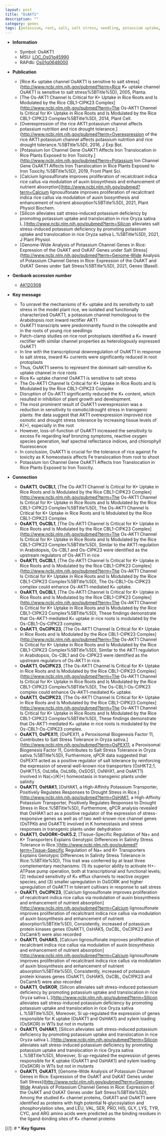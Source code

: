 ```yaml
---
layout: post
title: "OsAKT1"
description: ""
category: genes
tags: [potassium, root, salt, salt stress, seedling, potassium uptake, plant growth, growth, development, drought, tolerance, stress, drought stress, drought stress , stress tolerance, leaf, shoot, homeostasis, iron, reactive oxygen species]
---
```


* **Information**  
    + Symbol: OsAKT1  
    + MSU: [LOC_Os01g45990](http://rice.plantbiology.msu.edu/cgi-bin/ORF_infopage.cgi?orf=LOC_Os01g45990)  
    + RAPdb: [Os01g0648000](http://rapdb.dna.affrc.go.jp/viewer/gbrowse_details/irgsp1?name=Os01g0648000)  

* **Publication**  
    + [Rice K+ uptake channel OsAKT1 is sensitive to salt stress](http://www.ncbi.nlm.nih.gov/pubmed?term=Rice K+ uptake channel OsAKT1 is sensitive to salt stress%5BTitle%5D), 2005, Planta.
    + [The Os-AKT1 Channel Is Critical for K+ Uptake in Rice Roots and Is Modulated by the Rice CBL1-CIPK23 Complex](http://www.ncbi.nlm.nih.gov/pubmed?term=The Os-AKT1 Channel Is Critical for K+ Uptake in Rice Roots and Is Modulated by the Rice CBL1-CIPK23 Complex%5BTitle%5D), 2014, Plant Cell.
    + [Overexpression of the rice AKT1 potassium channel affects potassium nutrition and rice drought tolerance.](http://www.ncbi.nlm.nih.gov/pubmed?term=Overexpression of the rice AKT1 potassium channel affects potassium nutrition and rice drought tolerance.%5BTitle%5D), 2016, J Exp Bot.
    + [Potassium Ion Channel Gene OsAKT1 Affects Iron Translocation in Rice Plants Exposed to Iron Toxicity.](http://www.ncbi.nlm.nih.gov/pubmed?term=Potassium Ion Channel Gene OsAKT1 Affects Iron Translocation in Rice Plants Exposed to Iron Toxicity.%5BTitle%5D), 2019, Front Plant Sci.
    + [Calcium lignosulfonate improves proliferation of recalcitrant indica rice callus via modulation of auxin biosynthesis and enhancement of nutrient absorption](http://www.ncbi.nlm.nih.gov/pubmed?term=Calcium lignosulfonate improves proliferation of recalcitrant indica rice callus via modulation of auxin biosynthesis and enhancement of nutrient absorption%5BTitle%5D), 2021, Plant Physiol Biochem.
    + [Silicon alleviates salt stress-induced potassium deficiency by promoting potassium uptake and translocation in rice Oryza sativa L.](http://www.ncbi.nlm.nih.gov/pubmed?term=Silicon alleviates salt stress-induced potassium deficiency by promoting potassium uptake and translocation in rice Oryza sativa L.%5BTitle%5D), 2021, J Plant Physiol.
    + [Genome-Wide Analysis of Potassium Channel Genes in Rice: Expression of the OsAKT and OsKAT Genes under Salt Stress](http://www.ncbi.nlm.nih.gov/pubmed?term=Genome-Wide Analysis of Potassium Channel Genes in Rice: Expression of the OsAKT and OsKAT Genes under Salt Stress%5BTitle%5D), 2021, Genes (Basel).

* **Genbank accession number**  
    + [AK120308](http://www.ncbi.nlm.nih.gov/nuccore/AK120308)

* **Key message**  
    + To unravel the mechanisms of K+ uptake and its sensitivity to salt stress in the model plant rice, we isolated and functionally characterized OsAKT1, a potassium channel homologous to the Arabidopsis root inward rectifier AKT1
    + OsAKT1 transcripts were predominantly found in the coleoptile and in the roots of young rice seedlings
    + Patch-clamp studies on rice root protoplasts identified a K+ inward rectifier with similar channel properties as heterologously expressed OsAKT1
    + In line with the transcriptional downregulation of OsAKT1 in response to salt stress, inward K+ currents were significantly reduced in root protoplasts
    + Thus, OsAKT1 seems to represent the dominant salt-sensitive K+ uptake channel in rice roots
    + Rice K+ uptake channel OsAKT1 is sensitive to salt stress
    + The Os-AKT1 Channel Is Critical for K+ Uptake in Rice Roots and Is Modulated by the Rice CBL1-CIPK23 Complex
    + Disruption of Os-AKT1 significantly reduced the K+ content, which resulted in inhibition of plant growth and development.
    + The most prominent result of OsAKT1 overexpression was a reduction in sensitivity to osmotic/drought stress in transgenic plants: the data suggest that AKT1 overexpression improved rice osmotic and drought stress tolerance by increasing tissue levels of K(+), especially in the root
    + However, loss-of-function of OsAKT1 increased the sensitivity to excess Fe regarding leaf bronzing symptoms, reactive oxygen species generation, leaf spectral reflectance indices, and chlorophyll fluorescence
    + In conclusion, OsAKT1 is crucial for the tolerance of rice against Fe toxicity as K homeostasis affects Fe translocation from root to shoot
    + Potassium Ion Channel Gene OsAKT1 Affects Iron Translocation in Rice Plants Exposed to Iron Toxicity.

* **Connection**  
    + __OsAKT1__, __OsCBL1__, [The Os-AKT1 Channel Is Critical for K+ Uptake in Rice Roots and Is Modulated by the Rice CBL1-CIPK23 Complex](http://www.ncbi.nlm.nih.gov/pubmed?term=The Os-AKT1 Channel Is Critical for K+ Uptake in Rice Roots and Is Modulated by the Rice CBL1-CIPK23 Complex%5BTitle%5D), The Os-AKT1 Channel Is Critical for K+ Uptake in Rice Roots and Is Modulated by the Rice CBL1-CIPK23 Complex
    + __OsAKT1__, __OsCBL1__, [The Os-AKT1 Channel Is Critical for K+ Uptake in Rice Roots and Is Modulated by the Rice CBL1-CIPK23 Complex](http://www.ncbi.nlm.nih.gov/pubmed?term=The Os-AKT1 Channel Is Critical for K+ Uptake in Rice Roots and Is Modulated by the Rice CBL1-CIPK23 Complex%5BTitle%5D), Similar to the AKT1 regulation in Arabidopsis, Os-CBL1 and Os-CIPK23 were identified as the upstream regulators of Os-AKT1 in rice
    + __OsAKT1__, __OsCBL1__, [The Os-AKT1 Channel Is Critical for K+ Uptake in Rice Roots and Is Modulated by the Rice CBL1-CIPK23 Complex](http://www.ncbi.nlm.nih.gov/pubmed?term=The Os-AKT1 Channel Is Critical for K+ Uptake in Rice Roots and Is Modulated by the Rice CBL1-CIPK23 Complex%5BTitle%5D), The Os-CBL1-Os-CIPK23 complex could enhance Os-AKT1-mediated K+ uptake.
    + __OsAKT1__, __OsCBL1__, [The Os-AKT1 Channel Is Critical for K+ Uptake in Rice Roots and Is Modulated by the Rice CBL1-CIPK23 Complex](http://www.ncbi.nlm.nih.gov/pubmed?term=The Os-AKT1 Channel Is Critical for K+ Uptake in Rice Roots and Is Modulated by the Rice CBL1-CIPK23 Complex%5BTitle%5D), These findings demonstrate that Os-AKT1-mediated K+ uptake in rice roots is modulated by the Os-CBL1-Os-CIPK23 complex.
    + __OsAKT1__, __OsCIPK23__, [The Os-AKT1 Channel Is Critical for K+ Uptake in Rice Roots and Is Modulated by the Rice CBL1-CIPK23 Complex](http://www.ncbi.nlm.nih.gov/pubmed?term=The Os-AKT1 Channel Is Critical for K+ Uptake in Rice Roots and Is Modulated by the Rice CBL1-CIPK23 Complex%5BTitle%5D), Similar to the AKT1 regulation in Arabidopsis, Os-CBL1 and Os-CIPK23 were identified as the upstream regulators of Os-AKT1 in rice.
    + __OsAKT1__, __OsCIPK23__, [The Os-AKT1 Channel Is Critical for K+ Uptake in Rice Roots and Is Modulated by the Rice CBL1-CIPK23 Complex](http://www.ncbi.nlm.nih.gov/pubmed?term=The Os-AKT1 Channel Is Critical for K+ Uptake in Rice Roots and Is Modulated by the Rice CBL1-CIPK23 Complex%5BTitle%5D), The Os-CBL1-Os-CIPK23 complex could enhance Os-AKT1-mediated K+ uptake.
    + __OsAKT1__, __OsCIPK23__, [The Os-AKT1 Channel Is Critical for K+ Uptake in Rice Roots and Is Modulated by the Rice CBL1-CIPK23 Complex](http://www.ncbi.nlm.nih.gov/pubmed?term=The Os-AKT1 Channel Is Critical for K+ Uptake in Rice Roots and Is Modulated by the Rice CBL1-CIPK23 Complex%5BTitle%5D), These findings demonstrate that Os-AKT1-mediated K+ uptake in rice roots is modulated by the Os-CBL1-Os-CIPK23 complex.
    + __OsAKT1__, __OsPEX11__, [OsPEX11, a Peroxisomal Biogenesis Factor 11, Contributes to Salt Stress Tolerance in Oryza sativa.](http://www.ncbi.nlm.nih.gov/pubmed?term=OsPEX11, a Peroxisomal Biogenesis Factor 11, Contributes to Salt Stress Tolerance in Oryza sativa.%5BTitle%5D), Furthermore, qPCR data suggested that OsPEX11 acted as a positive regulator of salt tolerance by reinforcing the expression of several well-known rice transporters (OsHKT2;1, OsHKT1;5, OsLti6a, OsLti6b, OsSOS1, OsNHX1, and OsAKT1) involved in Na(+)/K(+) homeostasis in transgenic plants under salinity
    + __OsAKT1__, __OsHAK1__, [OsHAK1, a High-Affinity Potassium Transporter, Positively Regulates Responses to Drought Stress in Rice.](http://www.ncbi.nlm.nih.gov/pubmed?term=OsHAK1, a High-Affinity Potassium Transporter, Positively Regulates Responses to Drought Stress in Rice.%5BTitle%5D),  Furthermore, qPCR analysis revealed that OsHAK1 act as a positive regulator of the expression of stress-responsive genes as well as of two well-known rice channel genes (OsTPKb and OsAKT1) involved in K homeostasis and stress responses in transgenic plants under dehydration
    + __OsAKT1__, __OsGORK~OsK5.2__, [Tissue-Specific Regulation of Na+ and K+ Transporters Explains Genotypic Differences in Salinity Stress Tolerance in Rice.](http://www.ncbi.nlm.nih.gov/pubmed?term=Tissue-Specific Regulation of Na+ and K+ Transporters Explains Genotypic Differences in Salinity Stress Tolerance in Rice.%5BTitle%5D),  This trait was conferred by at least three complementary mechanisms: (1) its superior ability to activate H+-ATPase pump operation, both at transcriptional and functional levels; (2) reduced sensitivity of K+ efflux channels to reactive oxygen species; and (3) smaller upregulation in OsGORK and higher upregulation of OsAKT1 in tolerant cultivars in response to salt stress
    + __OsAKT1__, __OsCIPK23__, [Calcium lignosulfonate improves proliferation of recalcitrant indica rice callus via modulation of auxin biosynthesis and enhancement of nutrient absorption](http://www.ncbi.nlm.nih.gov/pubmed?term=Calcium lignosulfonate improves proliferation of recalcitrant indica rice callus via modulation of auxin biosynthesis and enhancement of nutrient absorption%5BTitle%5D),  Consistently, increased of potassium protein kinases genes (OsAKT1, OsHAK5, OsCBL, OsCIPK23 and OsCamk1) were also recorded
    + __OsAKT1__, __OsHAK5__, [Calcium lignosulfonate improves proliferation of recalcitrant indica rice callus via modulation of auxin biosynthesis and enhancement of nutrient absorption](http://www.ncbi.nlm.nih.gov/pubmed?term=Calcium lignosulfonate improves proliferation of recalcitrant indica rice callus via modulation of auxin biosynthesis and enhancement of nutrient absorption%5BTitle%5D),  Consistently, increased of potassium protein kinases genes (OsAKT1, OsHAK5, OsCBL, OsCIPK23 and OsCamk1) were also recorded
    + __OsAKT1__, __OsSKOR__, [Silicon alleviates salt stress-induced potassium deficiency by promoting potassium uptake and translocation in rice Oryza sativa L.](http://www.ncbi.nlm.nih.gov/pubmed?term=Silicon alleviates salt stress-induced potassium deficiency by promoting potassium uptake and translocation in rice Oryza sativa L.%5BTitle%5D),  Moreover, Si up-regulated the expression of genes responsible for K uptake (OsAKT1 and OsHAK1) and xylem loading (OsSKOR) in WTs but not in mutants
    + __OsAKT1__, __OsHAK1__, [Silicon alleviates salt stress-induced potassium deficiency by promoting potassium uptake and translocation in rice Oryza sativa L.](http://www.ncbi.nlm.nih.gov/pubmed?term=Silicon alleviates salt stress-induced potassium deficiency by promoting potassium uptake and translocation in rice Oryza sativa L.%5BTitle%5D),  Moreover, Si up-regulated the expression of genes responsible for K uptake (OsAKT1 and OsHAK1) and xylem loading (OsSKOR) in WTs but not in mutants
    + __OsAKT1__, __OsKAT1__, [Genome-Wide Analysis of Potassium Channel Genes in Rice: Expression of the OsAKT and OsKAT Genes under Salt Stress](http://www.ncbi.nlm.nih.gov/pubmed?term=Genome-Wide Analysis of Potassium Channel Genes in Rice: Expression of the OsAKT and OsKAT Genes under Salt Stress%5BTitle%5D),  Among the studied K+ channel proteins, OsKAT1 and OsAKT1 were identified as proteins with high potential N-glycosylation and phosphorylation sites, and LEU, VAL, SER, PRO, HIS, GLY, LYS, TYR, CYC, and ARG amino acids were predicted as the binding residues in the ligand-binding sites of K+ channel proteins

[//]: # * **Key figures**  


